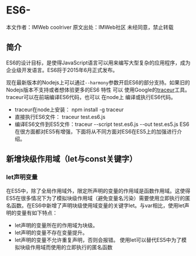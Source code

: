 # ES6-
本文作者：IMWeb coolriver 原文出处：IMWeb社区 未经同意，禁止转载

## 简介
ES6的设计目标，是使得JavaScript语言可以用来编写大型复杂的应用程序，成为企业级开发语言。ES6将于2015年6月正式发布。

现在最新版本的Nodejs上可以通过`--harmony`参数开启ES6的部分支持。如果旧的Nodejs版本不支持或者想体验更多的ES6 特性
可以 使用Google的[traceur](https://github.com/google/traceur-compiler)工具。traceur可以在前端编译ES6代码，也可以
在node上 编译或执行ES6代码。

- traceur在node上安装： npm install -g traceur
- 直接执行ES6文件： traceur test.es6.js
- 编译ES6文件到ES5文件：traceur --script test.es6.js --out test.es5.js ES6在很方面都对ES5有增强，下面将从不同方面对ES6在ES5上的加强进行介绍。

## 新增块级作用域（let与const关键字）
### let声明变量

在ES5中，除了全局作用域外，限定所声明的变量的作用域是函数作用域。这使得ES5在很多情况下为了模拟块级作用域（避免变量名污染）需要使用立即执行的匿名函数。在ES6中新增了声明块级使用域变量的关键字let。与var相比，使用let声明的变量有如下特点：
- let声明的变量所在的作用域为块级。
- let声明的变量不存在变量提升。
- let声明的变量不允许重复声明，否则会报错。 使用let可以替代ES5中为了模拟块级作用域而使用的立即执行的匿名函数
